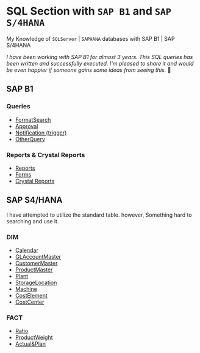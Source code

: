 # SQL Section with `SAP B1` and `SAP S/4HANA`

My Knowledge of `SQLServer` | `SAPHANA` databases with SAP B1 | SAP S/4HANA

_I have been working with SAP B1 for almost 3 years. This SQL queries has been written and successfully executed. I'm pleased to share it and would be even happier if someone gains some ideas from seeing this._ 🤜

## SAP B1
### Queries
- [FormatSearch](/FormatSearch)
- [Approval](/Approval)
- [Notification (trigger)](/Notification)
- [OtherQuery](/ReusableQuery)

### Reports & Crystal Reports
- [Reports](/Reports)
- [Forms](/Forms)
- [Crystal Reports](/CrystalReports)
  
## SAP S4/HANA
I have attempted to utilize the standard table. however, Something hard to searching and use it.
### DIM
- [Calendar](/S4HANA/Dim/Calendar.sql)
- [GLAccountMaster](/S4HANA/Dim/GLAccountMaster.sql)
- [CustomerMaster](/S4HANA/Dim/CustomerMaster.sql)
- [ProductMaster](/S4HANA/Dim/ProductMaster.sql)
- [Plant](/S4HANA/Dim/Plant.sql)
- [StorageLocation](/S4HANA/Dim/StorageLocation.sql)
- [Machine](/S4HANA/Dim/Machine.sql)
- [CostElement](/S4HANA/Dim/CostElement.sql)
- [CostCenter](/S4HANA/Dim/CostCenter.sql)

### FACT
- [Ratio](/S4HANA/Fact/Ratio.sql)
- [ProductWeight](/S4HANA/Fact/ProductWeight.sql)
- [Actual&Plan](/S4HANA/Fact/Actual&Plan.sql)
